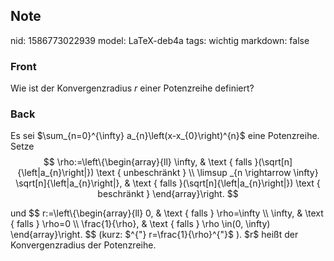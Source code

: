 ## Note
nid: 1586773022939
model: LaTeX-deb4a
tags: wichtig
markdown: false

### Front
Wie ist der Konvergenzradius $r$ einer Potenzreihe definiert?

### Back
Es sei $\sum_{n=0}^{\infty} a_{n}\left(x-x_{0}\right)^{n}$ eine
Potenzreihe. Setze $$ \rho:=\left\{\begin{array}{ll} \infty, &
\text { falls }(\sqrt[n]{\left|a_{n}\right|}) \text { unbeschränkt
} \\ \limsup _{n \rightarrow \infty} \sqrt[n]{\left|a_{n}\right|},
& \text { falls }(\sqrt[n]{\left|a_{n}\right|}) \text { beschränkt
} \end{array}\right. $$
<div>
  und $$ r:=\left\{\begin{array}{ll} 0, & \text { falls }
  \rho=\infty \\ \infty, & \text { falls } \rho=0 \\
  \frac{1}{\rho}, & \text { falls } \rho \in(0, \infty)
  \end{array}\right. $$ (kurz: $^{"} r=\frac{1}{\rho}^{"}$ ). $r$
  heißt der Konvergenzradius der Potenzreihe.
</div>
